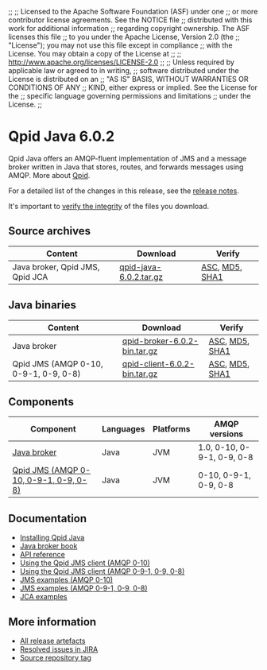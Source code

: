 ;;
;; Licensed to the Apache Software Foundation (ASF) under one
;; or more contributor license agreements.  See the NOTICE file
;; distributed with this work for additional information
;; regarding copyright ownership.  The ASF licenses this file
;; to you under the Apache License, Version 2.0 (the
;; "License"); you may not use this file except in compliance
;; with the License.  You may obtain a copy of the License at
;; 
;;   http://www.apache.org/licenses/LICENSE-2.0
;; 
;; Unless required by applicable law or agreed to in writing,
;; software distributed under the License is distributed on an
;; "AS IS" BASIS, WITHOUT WARRANTIES OR CONDITIONS OF ANY
;; KIND, either express or implied.  See the License for the
;; specific language governing permissions and limitations
;; under the License.
;;

# Qpid Java 6.0.2

Qpid Java offers an AMQP-fluent implementation of JMS and a message
broker written in Java that stores, routes, and forwards messages
using AMQP.  More about [Qpid]({{site_url}}/index.html).

For a detailed list of the changes in this release, see the [release
notes](release-notes.html).

It's important to [verify the
integrity]({{site_url}}/download.html#verify-what-you-download) of the
files you download.

## Source archives

| Content | Download | Verify |
|---------|----------|--------|
| Java broker, Qpid JMS, Qpid JCA | [qpid-java-6.0.2.tar.gz](http://archive.apache.org/dist/qpid/java/6.0.2/qpid-java-6.0.2.tar.gz) | [ASC](https://archive.apache.org/dist/qpid/java/6.0.2/qpid-java-6.0.2.tar.gz.asc), [MD5](https://archive.apache.org/dist/qpid/java/6.0.2/qpid-java-6.0.2.tar.gz.md5), [SHA1](https://archive.apache.org/dist/qpid/java/6.0.2/qpid-java-6.0.2.tar.gz.sha1) |

## Java binaries

| Content | Download | Verify |
|---------|----------|--------|
| Java broker | [qpid-broker-6.0.2-bin.tar.gz](http://archive.apache.org/dist/qpid/java/6.0.2/binaries/qpid-broker-6.0.2-bin.tar.gz) | [ASC](https://archive.apache.org/dist/qpid/java/6.0.2/binaries/qpid-broker-6.0.2-bin.tar.gz.asc), [MD5](https://archive.apache.org/dist/qpid/java/6.0.2/binaries/qpid-broker-6.0.2-bin.tar.gz.md5), [SHA1](https://archive.apache.org/dist/qpid/java/6.0.2/binaries/qpid-broker-6.0.2-bin.tar.gz.sha1) |
| Qpid JMS (AMQP 0-10, 0-9-1, 0-9, 0-8) | [qpid-client-6.0.2-bin.tar.gz](http://archive.apache.org/dist/qpid/java/6.0.2/binaries/qpid-client-6.0.2-bin.tar.gz) | [ASC](https://archive.apache.org/dist/qpid/java/6.0.2/binaries/qpid-client-6.0.2-bin.tar.gz.asc), [MD5](https://archive.apache.org/dist/qpid/java/6.0.2/binaries/qpid-client-6.0.2-bin.tar.gz.md5), [SHA1](https://archive.apache.org/dist/qpid/java/6.0.2/binaries/qpid-client-6.0.2-bin.tar.gz.sha1) |

## Components

| Component | Languages | Platforms | AMQP versions |
|-----------|-----------|-----------|---------------|
| [Java broker]({{site_url}}/components/java-broker/index.html) | Java | JVM | 1.0, 0-10, 0-9-1, 0-9, 0-8 |
| [Qpid JMS (AMQP 0-10, 0-9-1, 0-9, 0-8)]({{site_url}}/components/jms/amqp-0-x.html) | Java | JVM | 0-10, 0-9-1, 0-9, 0-8 |

## Documentation


<div class="two-column" markdown="1">

 - [Installing Qpid Java](java-broker/book/Java-Broker-Installation.html)
 - [Java broker book](java-broker/book/index.html)
 - [API reference](http://docs.oracle.com/javaee/1.4/api/javax/jms/package-summary.html)
 - [Using the Qpid JMS client (AMQP 0-10)](jms-client-0-10/book/index.html)
 - [Using the Qpid JMS client (AMQP 0-9-1, 0-9, 0-8)](jms-client-0-8/book/index.html)
 - [JMS examples (AMQP 0-10)](qpid-jms/examples/index.html)
 - [JMS examples (AMQP 0-9-1, 0-9, 0-8)](jms-client-0-8/book/JMS-Client-0-8-Examples.html)
 - [JCA examples](http://svn.apache.org/repos/asf/qpid/java/trunk/jca/example/)

</div>


## More information

 - [All release artefacts](http://archive.apache.org/dist/qpid/java/6.0.2)
 - [Resolved issues in JIRA](https://issues.apache.org/jira/issues/?jql=project+%3D+QPID+AND+fixVersion+%3D+%27qpid-java-6.0.2%27+AND+resolution+%3D+%27fixed%27+ORDER+BY+priority+DESC)
 - [Source repository tag](http://svn.apache.org/repos/asf/qpid/java/tags/6.0.2)

<script type="text/javascript">
  _deferredFunctions.push(function() {
      if ("6.0.2" === "{{current_java_release}}") {
          _modifyCurrentReleaseLinks();
      }
  });
</script>
